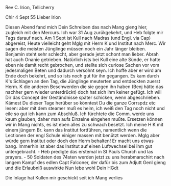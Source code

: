 Rev C. Irion, Tellicherry

 Chir 4 Sept 55
Lieber Irion

Diesen Abend fand mich Dein Schreiben das nach Mang gieng hier, zugleich mit den Mercurs. Ich war 31 Aug zurükgekehrt, und Heb folgte mir Tags darauf nach. Am 1 Sept ist Kull nach Madras (und Engl. via Cap) abgereist, Heute vielleicht geht Mglg mit Herm K und Institut nach Merc. Wir sagen die meisten Jünglinge müssen noch ein Jahr länger bleiben. Benjamin steht sehr schlecht, aber gerade jetzt schont man lieber. Abrah hat auch Onanie getrieben. Natürlich ists bei Kull eine alte Sünde, er hatte eben nie damit recht gebrochen, und stellte sich curiose Sachen vor vom jedesmaligen Beten und dadurch versöhnt seyn. Ich hoffe aber er wird am Ende doch bekehrt, und so ists noch gut für ihn gegangen. Es kam durch K's Schlagen an den Tag, die Jünglinge meuterten und entdeckten zuerst Herm. K die anderen Beschwerden die sie gegen ihn haben (Benj hätte das nachher gern wieder unterdrückt) doch hat sich ihm keiner gefügt. Ich will Dir das Concept der Geständnisse später schicken, wenn abgeschrieben. Kämest Du dieser Tage herüber so könntest Du die ganze Corrspdz etc lesen: aber mit dem steamer muß es heim, ich weiß den Tag noch nicht und eile so gut ich kann zum Abschluß. Ich fürchtete die Comm. werde uns kaum glauben, daher man aufs Einzelne eingehen mußte. Ersetzen können wir in Mang nichts, es ist eben alles zu schwach besetzt. Ich meine H K mit einem jüngern Br. kann das Institut fortführen, namentlich wenn die Lectionen der engl Schule einiger massen mit benützt werden. Mglg aber würde gern Institut oder doch den Herm behalten! Er macht uns etwas bang. Immerhin ist aber das Institut auf einen Luftwechsel bei ihm gut untergebracht. - Heb predigte das erstemal in St Pauls Church und las prayers. - 50 Soldaten des 74sten werden jetzt zu uns herabmarschirt nach langem Kampf des edlen Capt Falconer, der dafür bis zum Adjutt Genl gieng und die Erlaubniß auswirkte
Nun lebe wohl
 Dein HGdt

Die Inlage hat Kullen mir geschickt seit ich Mang verlies

